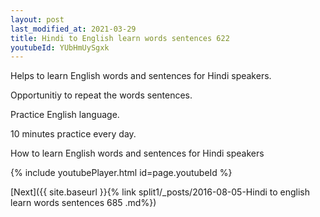 ```yaml
---
layout: post
last_modified_at: 2021-03-29
title: Hindi to English learn words sentences 622 
youtubeId: YUbHmUySgxk
---
```

 
 
Helps to learn English words and sentences for Hindi speakers.

Opportunitiy to repeat the words sentences. 

Practice English language. 
 
10 minutes practice every day. 
 
How to learn English words and sentences for Hindi speakers 
 
{% include youtubePlayer.html id=page.youtubeId %}
 
 
[Next]({{ site.baseurl }}{% link  split1/_posts/2016-08-05-Hindi to english learn words sentences 685 .md%})
 
